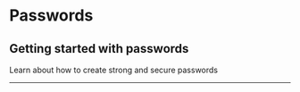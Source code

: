 # Passwords

## Getting started with passwords

Learn about how to create strong and secure passwords

***